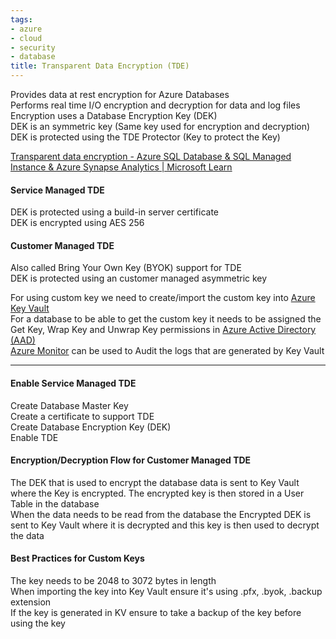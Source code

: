 ```yaml
---
tags:
- azure
- cloud
- security
- database
title: Transparent Data Encryption (TDE)
---
```


Provides data at rest encryption for Azure Databases  
Performs real time I/O encryption and decryption for data and log files    
Encryption uses a Database Encryption Key (DEK)  
DEK is an symmetric key (Same key used for encryption and decryption)  
DEK is protected using the TDE Protector (Key to protect the Key)

[Transparent data encryption - Azure SQL Database & SQL Managed Instance & Azure Synapse Analytics | Microsoft Learn](https://learn.microsoft.com/en-us/azure/azure-sql/database/transparent-data-encryption-tde-overview?view=azuresql&tabs=azure-portal)

#### Service Managed TDE
DEK is protected using a build-in server certificate  
DEK is encrypted using AES 256

#### Customer Managed TDE
Also called Bring Your Own Key (BYOK) support for TDE  
DEK is protected using an customer managed asymmetric key

For using custom key we need to create/import the custom key into [Azure Key Vault](azure-key-vault.md)  
For a database to be able to get the custom key it needs to be assigned the Get Key, Wrap Key and Unwrap Key permissions in [Azure Active Directory (AAD)](azure-active-directory/azure-active-directory-aad.md)  
[Azure Monitor](../azure-other-services/azure-monitor/azure-monitor.md) can be used to Audit the logs that are generated by Key Vault

---

#### Enable Service Managed TDE
Create Database Master Key  
Create a certificate to support TDE  
Create Database Encryption Key (DEK)  
Enable TDE

#### Encryption/Decryption Flow for Customer Managed TDE

The DEK that is used to encrypt the database data is sent to Key Vault where the Key is encrypted. The encrypted key is then stored in a User Table in the database  
When the data needs to be read from the database the Encrypted DEK is sent to Key Vault where it is decrypted and this key is then used to decrypt the data

#### Best Practices for Custom Keys

The key needs to be 2048 to 3072 bytes in length  
When importing the key into Key Vault ensure it's using .pfx, .byok, .backup extension  
If the key is generated in KV ensure to take a backup of the key before using the key